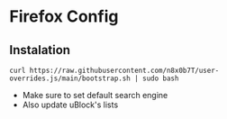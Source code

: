 # Firefox Config

## Instalation
```
curl https://raw.githubusercontent.com/n8x0b7T/user-overrides.js/main/bootstrap.sh | sudo bash
```
- Make sure to set default search engine
- Also update uBlock's lists